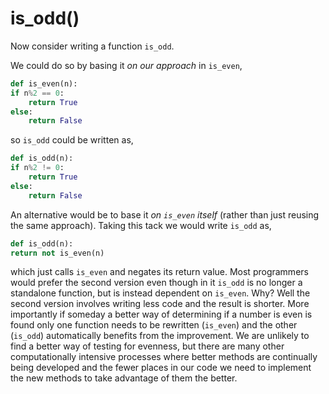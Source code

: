 # is_odd()

Now consider writing a function `is_odd`.

We could do so by basing it *on our approach* in `is_even`,

```python
def is_even(n):
if n%2 == 0:
    return True
else:
    return False
```
so `is_odd` could be written as,

```python
def is_odd(n):
if n%2 != 0:
    return True
else:
    return False
```
An alternative would be to base it _on `is_even` itself_ (rather than
just reusing the same approach). Taking this tack we would
write `is_odd` as,

```python
def is_odd(n):
return not is_even(n)
```
which just calls `is_even` and negates its return value. Most
programmers would prefer the second version even though in
it `is_odd` is no longer a standalone function, but is instead dependent
on `is_even`. Why? Well the second version involves writing less code
and the result is shorter. More importantly if someday a better way of
determining if a number is even is found only one function needs to be
rewritten (`is_even`) and the other (`is_odd`) automatically benefits
from the improvement. We are unlikely to find a better way of testing
for evenness, but there are many other computationally intensive
processes where better methods are continually being developed and the
fewer places in our code we need to implement the new methods to take
advantage of them the better.
